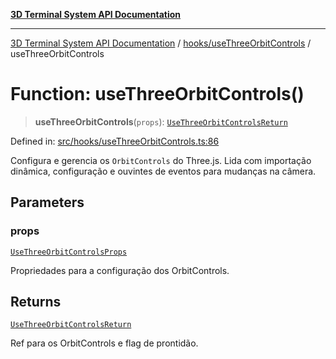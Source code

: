 [**3D Terminal System API Documentation**](../../../README.md)

***

[3D Terminal System API Documentation](../../../README.md) / [hooks/useThreeOrbitControls](../README.md) / useThreeOrbitControls

# Function: useThreeOrbitControls()

> **useThreeOrbitControls**(`props`): [`UseThreeOrbitControlsReturn`](../interfaces/UseThreeOrbitControlsReturn.md)

Defined in: [src/hooks/useThreeOrbitControls.ts:86](https://github.com/Dicommunitas/ThreeJS_Terminal_3D/blob/6f042d4d64a35f8821f49bdbe82798f7999e9e5c/src/hooks/useThreeOrbitControls.ts#L86)

Configura e gerencia os `OrbitControls` do Three.js.
Lida com importação dinâmica, configuração e ouvintes de eventos para mudanças na câmera.

## Parameters

### props

[`UseThreeOrbitControlsProps`](../interfaces/UseThreeOrbitControlsProps.md)

Propriedades para a configuração dos OrbitControls.

## Returns

[`UseThreeOrbitControlsReturn`](../interfaces/UseThreeOrbitControlsReturn.md)

Ref para os OrbitControls e flag de prontidão.

